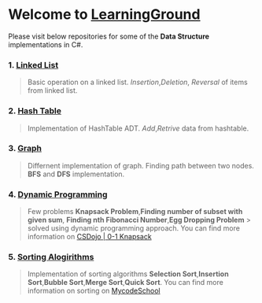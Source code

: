 # Welcome to [LearningGround](http://learningground.in)
Please visit below repositories for some of the **Data Structure** implementations in C#.

### 1. <a href="https://github.com/abhikgeek/Linked-List" target="_blank"> Linked List </a>
> Basic operation on a linked list.
> *Insertion*,*Deletion*, *Reversal* of items from linked list.
 
### 2. <a href="https://github.com/abhikgeek/HashTable" target="_blank"> Hash Table </a>
 > Implementation of HashTable ADT.
 > *Add*,*Retrive* data from hashtable.
  
### 3. <a href="https://github.com/abhikgeek/Graph" target="_blank"> Graph </a>
> Differnent implementation of graph. 
> Finding path between two nodes. **BFS** and **DFS** implementation.
     
### 4. <a href="https://github.com/abhikgeek/Dynamic-Programming" target="_blank"> Dynamic Programming </a>
> Few problems **Knapsack Problem**,**Finding number of subset with given sum**, **Finding nth Fibonacci Number**,**Egg Dropping Problem** > solved 
> using dynamic programming approach. 
> You can find more information on [CSDojo | 0-1 Knapsack](https://www.youtube.com/watch?v=xOlhR_2QCXY)
    
### 5. <a href="https://github.com/abhikgeek/SortingAlgorithms" target="_blank"> Sorting Alogirithms </a>
> Implementation of sorting algorithms **Selection Sort**,**Insertion Sort**,**Bubble Sort**,**Merge Sort**,**Quick Sort**.
> You can find more information on sorting on [MycodeSchool](https://www.youtube.com/user/mycodeschool)
